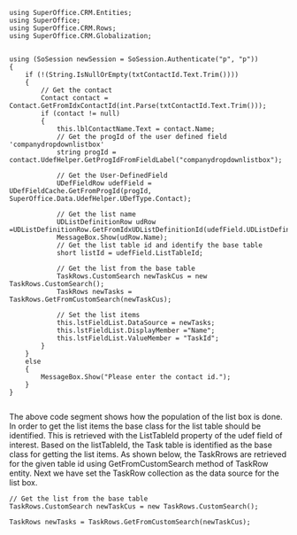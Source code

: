 <properties date="2016-05-10"
SortOrder="6"
/>

```
using SuperOffice.CRM.Entities;
using SuperOffice;
using SuperOffice.CRM.Rows;
using SuperOffice.CRM.Globalization;
 
 
using (SoSession newSession = SoSession.Authenticate("p", "p"))
{
    if (!(String.IsNullOrEmpty(txtContactId.Text.Trim())))
    {
        // Get the contact
        Contact contact =
Contact.GetFromIdxContactId(int.Parse(txtContactId.Text.Trim()));
        if (contact != null)
        {
            this.lblContactName.Text = contact.Name;
            // Get the progId of the user defined field
'companydropdownlistbox'
            string progId =
contact.UdefHelper.GetProgIdFromFieldLabel("companydropdownlistbox");
                    
            // Get the User-DefinedField
            UDefFieldRow udefField =
UDefFieldCache.GetFromProgId(progId,
SuperOffice.Data.UdefHelper.UDefType.Contact);              
 
            // Get the list name                       
            UDListDefinitionRow udRow
=UDListDefinitionRow.GetFromIdxUDListDefinitionId(udefField.UDListDefinitionId);
            MessageBox.Show(udRow.Name);
            // Get the list table id and identify the base table
            short listId = udefField.ListTableId;                  
     
            // Get the list from the base table
            TaskRows.CustomSearch newTaskCus = new
TaskRows.CustomSearch();                  
            TaskRows newTasks =
TaskRows.GetFromCustomSearch(newTaskCus);
 
            // Set the list items
            this.lstFieldList.DataSource = newTasks;
            this.lstFieldList.DisplayMember ="Name";
            this.lstFieldList.ValueMember = "TaskId";   
        }
    }
    else
    {
        MessageBox.Show("Please enter the contact id.");
    }
}
 
```

 

The above code segment shows how the population of the list box is done. In order to get the list items the base class for the list table should be identified. This is retrieved with the ListTableId property of the udef field of interest. Based on the listTableId, the Task table is identified as the base class for getting the list items. As shown below, the TaskRrows are retrieved for the given table id using GetFromCustomSearch method of TaskRow entity. Next we have set the TaskRow collection as the data source for the list box.

```
// Get the list from the base table
TaskRows.CustomSearch newTaskCus = new TaskRows.CustomSearch();    
             
TaskRows newTasks = TaskRows.GetFromCustomSearch(newTaskCus);
```
